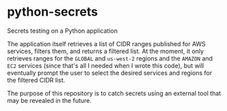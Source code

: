 # python-secrets
Secrets testing on a Python application

The application itself retrieves a list of CIDR ranges published for AWS services, filters them, and returns a filtered list. At the moment, it only retrieves ranges for the `GLOBAL` and `us-west-2` regions and the `AMAZON` and `EC2` services (since that's all I needed when I wrote this code), but will eventually prompt the user to select the desired services and regions for the filtered CIDR list.

The purpose of this repository is to catch secrets using an external tool that may be revealed in the future.